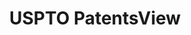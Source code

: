 ---
bigquery: https://console.cloud.google.com/bigquery?p=patents-public-data&d=patentsview&page=dataset
citation: Attribution should be given to PatentsView for use, distribution, or derivative
  works.
code: https://github.com/CSSIP-AIR/PatentsView-Code-Snippets/
contributors: USPTO
cost: None
description: 'PatentsView includes US patent data including raw data (summaries, applications,
  pregrant applications), disambugations of inventors and assignees, and inventor
  gender estimates.  Also foreign priority data, # of figures and sheets, and government
  interest statements.'
documentation: https://patentsview.org/query/builder-faqs
last_edit: 04/13/2022, 06:30:15
location: https://patentsview.org/
maintained_by: USPTO
record_creation_timestamp: 12/2/2020 17:20:46
schema_fields:
- rel_id
- lawyer_id
- disamb_inventor_id_20171003
- disamb_inventor_id_20191231
- role
- field_id
- variety
- section_id
- subsection_id
- subclass
- disamb_inventor_id_20201229
- subclass_id
- type
- kind
- series_code
- group_id
- _371_date
- male_flag
- subgroup_id
- length
- rawassignee_id
- classification_status
- disamb_assignee_id_20181127
- organization
- ipc_version_indicator
- dependent
- category
- level_two
- num_sheets
- disclaimer_date
- date
- publication_number
- f371_date
- city
- disamb_assignee_id_20190820
- relkind
- rawlocation_id
- withdrawn
- latin_name
- number
- patent_id
- filename
- classification_data_source
- deceased
- application_id
- disamb_assignee_id_20190312
- main_group
- doctype
- male
- name_last
- level_one
- classification_value
- sequence
- lapse_of_patent
- county
- text
- sector_title
- _102_date
- disamb_inventor_id_20170307
- assignee_id
- level_three
- symbol_position
- f102_date
- rawinventor_id
- group
- ipc_class
- category_id
- disamb_assignee_id_20200630
- disamb_inventor_id_20190312
- disamb_inventor_id_20171226
- name_first
- status
- country
- doc_type
- subgroup
- disamb_inventor_id_20190820
- disamb_assignee_id_20191231
- country_transformed
- disamb_inventor_id_20200331
- subcategory_id
- disamb_assignee_id_20191008
- location_id
- num
- county_fips
- action_date
- contract_award_number
- citation_id
- term_grant
- title
- state_fips
- disamb_assignee_id_20200331
- designation
- organization_id
- num_figures
- mainclass_id
- section
- inventor_id
- state
- num_claims
- disamb_inventor_id_20170808
- applicant_type
- gi_statement
- uuid
- exemplary
- classification_level
- disamb_inventor_id_20200630
- reldocno
- disamb_inventor_id_20191008
- rule_47
- attribution_status
- longitude
- term_disclaimer
- term_extension
- disamb_assignee_id_20200929
- lname
- name
- disamb_inventor_id_20180528
- id
- abstract
- field_title
- disamb_inventor_id_20200929
- fname
- latlong
- latitude
- disamb_inventor_id_20181127
shortname: patentsview
tags:
- disambiguation
- United States
- gender
terms_of_use: Creative Commons Attribution 4.0 International License.
timeframe: 1963-1999
title: USPTO PatentsView
uuid: cf1780b1-e265-4e49-8d1d-83b9cfe0fd9a
---